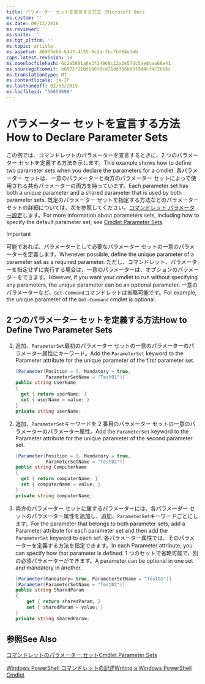 ```yaml
---
title: パラメーター セットを宣言する方法 |Microsoft Docs
ms.custom: ''
ms.date: 09/13/2016
ms.reviewer: ''
ms.suite: ''
ms.tgt_pltfrm: ''
ms.topic: article
ms.assetid: 46905eb9-64d7-4c55-9c2a-7bc7bf04e14b
caps.latest.revision: 10
ms.openlocfilehash: 6c2e5891a8e3f24969c12a2e57dc5ae8caa68e41
ms.sourcegitcommit: b6871f21bd666f9cd71dd336bb3f844cf472b56c
ms.translationtype: MT
ms.contentlocale: ja-JP
ms.lasthandoff: 02/03/2019
ms.locfileid: "56859698"
---
```

# <a name="how-to-declare-parameter-sets"></a><span data-ttu-id="94cfe-102">パラメーター セットを宣言する方法</span><span class="sxs-lookup"><span data-stu-id="94cfe-102">How to Declare Parameter Sets</span></span>

<span data-ttu-id="94cfe-103">この例では、コマンドレットのパラメーターを宣言するときに、2 つのパラメーター セットを定義する方法を示します。</span><span class="sxs-lookup"><span data-stu-id="94cfe-103">This example shows how to define two parameter sets when you declare the parameters for a cmdlet.</span></span> <span data-ttu-id="94cfe-104">各パラメーター セットは、一意のパラメーターと両方のパラメーター セットによって使用される共有パラメーターの両方を持っています。</span><span class="sxs-lookup"><span data-stu-id="94cfe-104">Each parameter set has both a unique parameter and a shared parameter that is used by both parameter sets.</span></span> <span data-ttu-id="94cfe-105">既定のパラメーター セットを指定する方法などのパラメーター セットの詳細については、次を参照してください。[コマンドレット パラメーター設定](./cmdlet-parameter-sets.md)します。</span><span class="sxs-lookup"><span data-stu-id="94cfe-105">For more information about parameters sets, including how to specify the default parameter set, see [Cmdlet Parameter Sets](./cmdlet-parameter-sets.md).</span></span>

> [!IMPORTANT]
> <span data-ttu-id="94cfe-106">可能であれば、パラメーターとして必要なパラメーター セットの一意のパラメーターを定義します。</span><span class="sxs-lookup"><span data-stu-id="94cfe-106">Whenever possible, define the unique parameter of a parameter set as a required parameter.</span></span> <span data-ttu-id="94cfe-107">ただし、コマンドレット、パラメーターを指定せずに実行する場合は、一意のパラメーターは、オプションのパラメーターをできます。</span><span class="sxs-lookup"><span data-stu-id="94cfe-107">However, if you want your cmdlet to run without specifying any parameters, the unique parameter can be an optional parameter.</span></span> <span data-ttu-id="94cfe-108">一意のパラメーターなど、`Get-Command`コマンドレットは省略可能です。</span><span class="sxs-lookup"><span data-stu-id="94cfe-108">For example, the unique parameter of the `Get-Command` cmdlet is optional.</span></span>

## <a name="how-to-define-two-parameter-sets"></a><span data-ttu-id="94cfe-109">2 つのパラメーター セットを定義する方法</span><span class="sxs-lookup"><span data-stu-id="94cfe-109">How to Define Two Parameter Sets</span></span>

1. <span data-ttu-id="94cfe-110">追加、`ParameterSet`最初のパラメーター セットの一意のパラメーターのパラメーター属性にキーワード。</span><span class="sxs-lookup"><span data-stu-id="94cfe-110">Add the `ParameterSet` keyword to the Parameter attribute for the unique parameter of the first parameter set.</span></span>

   ```csharp
   [Parameter(Position = 0, Mandatory = true,
              ParameterSetName = "Test01")]
   public string UserName
   {
     get { return userName; }
     set { userName = value; }
   }
   private string userName;
   ```

2. <span data-ttu-id="94cfe-111">追加、`ParameterSet`キーワードを 2 番目のパラメーター セットの一意のパラメーターのパラメーター属性。</span><span class="sxs-lookup"><span data-stu-id="94cfe-111">Add the `ParameterSet` keyword to the Parameter attribute for the unique parameter of the second parameter set.</span></span>

   ```csharp
   [Parameter(Position = 0, Mandatory = true,
              ParameterSetName = "Test02")]
   public string ComputerName
   {
     get { return computerName; }
     set { computerName = value; }
   }
   private string computerName;
   ```

3. <span data-ttu-id="94cfe-112">両方のパラメーター セットに属するパラメーターには、各パラメーター セットのパラメーター属性を追加し、追加、`ParameterSet`キーワードごとにします。</span><span class="sxs-lookup"><span data-stu-id="94cfe-112">For the parameter that belongs to both parameter sets, add a Parameter attribute for each parameter set and then add the `ParameterSet` keyword to each set.</span></span> <span data-ttu-id="94cfe-113">各パラメーター属性では、そのパラメーターを定義する方法を指定できます。</span><span class="sxs-lookup"><span data-stu-id="94cfe-113">In each Parameter attribute, you can specify how that parameter is defined.</span></span> <span data-ttu-id="94cfe-114">1 つのセットで省略可能で、別の必須パラメーターができます。</span><span class="sxs-lookup"><span data-stu-id="94cfe-114">A parameter can be optional in one set and mandatory in another.</span></span>

   ```csharp
   [Parameter(Mandatory= true, ParameterSetName = "Test01")]
   [Parameter(ParameterSetName = "Test02")]
   public string SharedParam
   {
       get { return sharedParam; }
       set { sharedParam = value; }
   }
   private string sharedParam;
   ```

## <a name="see-also"></a><span data-ttu-id="94cfe-115">参照</span><span class="sxs-lookup"><span data-stu-id="94cfe-115">See Also</span></span>

[<span data-ttu-id="94cfe-116">コマンドレットのパラメーター セット</span><span class="sxs-lookup"><span data-stu-id="94cfe-116">Cmdlet Parameter Sets</span></span>](./cmdlet-parameter-sets.md)

[<span data-ttu-id="94cfe-117">Windows PowerShell コマンドレットの記述</span><span class="sxs-lookup"><span data-stu-id="94cfe-117">Writing a Windows PowerShell Cmdlet</span></span>](./writing-a-windows-powershell-cmdlet.md)
